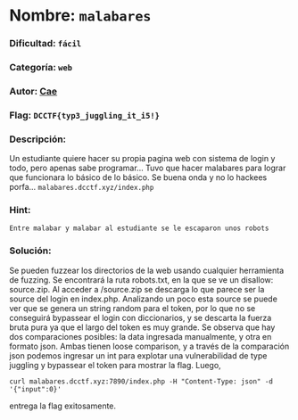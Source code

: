 # Nombre: `malabares`
### Dificultad: `fácil`
### Categoría: `web`
### Autor: [Cae](https://c4ebt.github.io/)
### Flag: `DCCTF{typ3_juggling_it_i5!}`

### Descripción:
Un estudiante quiere hacer su propia pagina web con sistema de login y todo, pero apenas sabe programar... Tuvo que hacer malabares para lograr que funcionara lo básico de lo básico. Se buena onda y no lo hackees porfa... `malabares.dcctf.xyz/index.php`

### Hint:
`Entre malabar y malabar al estudiante se le escaparon unos robots`

### Solución:

Se pueden fuzzear los directorios de la web usando cualquier herramienta de fuzzing. Se encontrará la ruta robots.txt, en la que se ve un disallow: source.zip. Al acceder a /source.zip se descarga lo que parece ser la source del login en index.php. Analizando un poco esta source se puede ver que se genera un string random para el token, por lo que no se conseguirá bypassear el login con diccionarios, y se descarta la fuerza bruta pura ya que el largo del token es muy grande. Se observa que hay dos comparaciones posibles: la data ingresada manualmente, y otra en formato json. Ambas tienen loose comparison, y a través de la comparación json podemos ingresar un int para explotar una vulnerabilidad de type juggling y bypassear el token para mostrar la flag. Luego,

`curl malabares.dcctf.xyz:7890/index.php -H "Content-Type: json" -d '{"input":0}'`

entrega la flag exitosamente.
